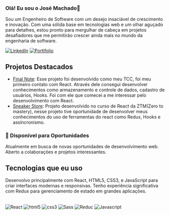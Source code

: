 ### Olá! Eu sou o José Machado👋

Sou um Engenheiro de Software com um desejo insaciável de crescimento e inovação. Com uma sólida base em tecnologias web e um olhar aguçado para detalhes, estou pronto para mergulhar de cabeça em projetos desafiadores que me permitirão crescer ainda mais no mundo da engenharia de software.

[![LinkedIn](https://img.shields.io/badge/LinkedIn-0077B5?style=for-the-badge&logo=linkedin&logoColor=white)](https://www.linkedin.com/in/jos%C3%A9-guilherme-benites-machado-a905b4170/)
[![Portifolio](https://img.shields.io/badge/Portfolio-%23000000.svg?style=for-the-badge&logo=firefox&logoColor=#FF7139)](https://machadojose.netlify.app)



## Projetos Destacados

- [Final Note](https://github.com/machadojose1008/Final-Note): Esse projeto foi desenvolvido como meu TCC, foi meu primeiro contato com React. Através dele consegui desenvolver conhecimentos como armazenamento e controle de dados, cadastro de usuários, Hooks. Foi com ele que comecei a me interessar pelo desenvolvimento com React.
- [Sneaker Store](https://github.com/machadojose1008/clothing-site): Projeto desenvolvido no curso de React da ZTM(Zero to mastery), nesse projeto tive oportunidade de desenvolver meus conhecimentos do uso de ferramentas do react como Redux, Hooks e assíncronismo.

### 💼 Disponível para Oportunidades
Atualmente em busca de novas oportunidades de desenvolvimento web. Aberto a colaborações e projetos interessantes.


## Tecnologias que eu uso

Desenvolvo principalmente com React, HTML5, CSS3, e JavaScript para criar interfaces modernas e responsivas. Tenho experiência significativa com Redux para gerenciamento de estado em grandes aplicações.

<div styles="display:inline_block"><br/>
    <img align='center' alt='React' src=https://img.shields.io/badge/React-20232A?style=for-the-badge&logo=react&logoColor=61DAFB />
    <img align='center' alt='html5' src=https://img.shields.io/badge/HTML5-E34F26?style=for-the-badge&logo=html5&logoColor=white />
    <img align='center' alt='css3' src=	https://img.shields.io/badge/CSS3-1572B6?style=for-the-badge&logo=css3&logoColor=white />
    <img align='center' alt='Sass' src=	https://img.shields.io/badge/Sass-CC6699?style=for-the-badge&logo=sass&logoColor=white />
    <img align='center' alt='Reduc' src=	https://img.shields.io/badge/Redux-593D88?style=for-the-badge&logo=redux&logoColor=white />
    <img align='center' alt='Javascript' src=	https://img.shields.io/badge/JavaScript-323330?style=for-the-badge&logo=javascript&logoColor=F7DF1E />
</div>

